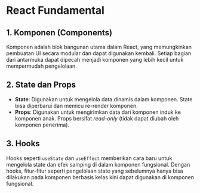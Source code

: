 # React Fundamental

## 1. Komponen (Components)
Komponen adalah blok bangunan utama dalam React, yang memungkinkan pembuatan UI secara modular dan dapat digunakan kembali. Setiap bagian dari antarmuka dapat dipecah menjadi komponen yang lebih kecil untuk mempermudah pengelolaan.

## 2. State dan Props
- **State**: Digunakan untuk mengelola data dinamis dalam komponen. State bisa diperbarui dan memicu re-render komponen.
- **Props**: Digunakan untuk mengirimkan data dari komponen induk ke komponen anak. Props bersifat _read-only_ (tidak dapat diubah oleh komponen penerima).

## 3. Hooks
Hooks seperti `useState` dan `useEffect` memberikan cara baru untuk mengelola state dan efek samping di dalam komponen fungsional. Dengan hooks, fitur-fitur seperti pengelolaan state yang sebelumnya hanya bisa dilakukan pada komponen berbasis kelas kini dapat digunakan di komponen fungsional.
